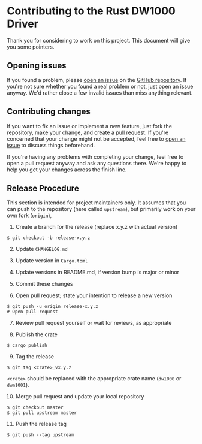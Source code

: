 # Contributing to the Rust DW1000 Driver

Thank you for considering to work on this project. This document will give you some pointers.


## Opening issues

If you found a problem, please [open an issue] on the [GitHub repository]. If you're not sure whether you found a real problem or not, just open an issue anyway. We'd rather close a few invalid issues than miss anything relevant.


## Contributing changes

If you want to fix an issue or implement a new feature, just fork the repository, make your change, and create a [pull request]. If you're concerned that your change might not be accepted, feel free to [open an issue] to discuss things beforehand.

If you're having any problems with completing your change, feel free to open a pull request anyway and ask any questions there. We're happy to help you get your changes across the finish line.


## Release Procedure

This section is intended for project maintainers only. It assumes that you can push to the repository (here called `upstream`), but primarily work on your own fork (`origin`),

1. Create a branch for the release (replace x.y.z with actual version)
```
$ git checkout -b release-x.y.z
```

2. Update `CHANGELOG.md`

3. Update version in `Cargo.toml`

4. Update versions in README.md, if version bump is major or minor

5. Commit these changes

6. Open pull request; state your intention to release a new version
```
$ git push -u origin release-x.y.z
# Open pull request
```

7. Review pull request yourself or wait for reviews, as appropriate

8. Publish the crate
```
$ cargo publish
```

9. Tag the release
```
$ git tag <crate>_vx.y.z
```
`<crate>` should be replaced with the appropriate crate name (`dw1000` or `dwm1001`).

10. Merge pull request and update your local repository
```
$ git checkout master
$ git pull upstream master
```

11. Push the release tag
```
$ git push --tag upstream
```


[open an issue]: https://github.com/braun-robotics/rust-dw1000/issues/new
[GitHub repository]: https://github.com/braun-robotics/rust-dw1000
[pull request]: https://github.com/braun-robotics/rust-dw1000/pulls
